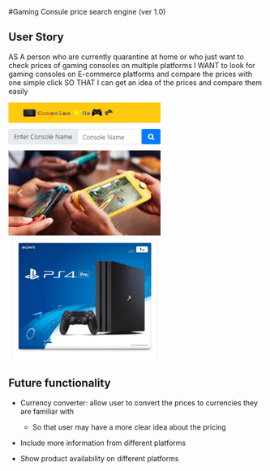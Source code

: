 #Gaming Consule price search engine (ver 1.0)

## User Story

AS A person who are currently quarantine at home or who just want to check prices of gaming consoles on multiple platforms
I WANT to look for gaming consoles on E-commerce platforms and compare the prices with one simple click
SO THAT I can get an idea of the prices and compare them easily

![Screenshot](screenshot.png)

## Future functionality 

- Currency converter: allow user to convert the prices to currencies they are familiar with

    - So that user may have a more clear idea about the pricing

- Include more information from different platforms

- Show product availability on different platforms